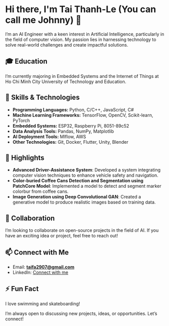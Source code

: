 # Hi there, I'm Tai Thanh-Le (You can call me Johnny) 👋

I’m an AI Engineer with a keen interest in Artificial Intelligence, particularly in the field of computer vision. My passion lies in harnessing technology to solve real-world challenges and create impactful solutions.

## 🎓 Education
I’m currently majoring in Embedded Systems and the Internet of Things at Ho Chi Minh City University of Technology and Education.

## 🔧 Skills & Technologies
- **Programming Languages:** Python, C/C++, JavaScript, C# 
- **Machine Learning Frameworks:** TensorFlow, OpenCV, Scikit-learn, PyTorch
- **Embedded Systems:** ESP32, Raspberry Pi, 8051-89c52
- **Data Analysis Tools:** Pandas, NumPy, Matplotlib
- **AI Deployment Tools:** Mlflow, AWS
- **Other Technologies:** Git, Docker, Flutter, Unity, Blender

## 🌟 Highlights
- **Advanced Driver-Assistance System**: Developed a system integrating computer vision techniques to enhance vehicle safety and navigation.
- **Color-buried Coffee Cans Detection and Segmentation using PatchCore Model**: Implemented a model to detect and segment marker colorbur from coffee cans.
- **Image Generation using Deep Convolutional GAN**: Created a generative model to produce realistic images based on training data.

## 💞 Collaboration
I’m looking to collaborate on open-source projects in the field of AI. If you have an exciting idea or project, feel free to reach out!

## 📫 Connect with Me
- Email: **[taifa2907@gmail.com](mailto:taifa2907@gmail.com)**
- LinkedIn: [Connect with me](https://www.linkedin.com/in/l%C3%AA-th%C3%A0nh-t%C3%A0i-519a1828b/)

## ⚡ Fun Fact
I love swimming and skateboarding!

I’m always open to discussing new projects, ideas, or opportunities. Let’s connect!

